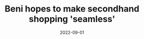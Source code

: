 ---
title: Beni hopes to make secondhand shopping 'seamless'
date: "2022-09-01"
template: "news"
draft: false
slug: "/news/newly-launched-browser-extension-beni-hopes-to-make-secondhand-shopping-seamless"
category: "News"
tags:
  - "News"
links:
  - title: Read on Fashion United
    link: https://fashionunited.com/news/business/newly-launched-browser-extension-beni-hopes-to-make-secondhand-shopping-seamless/2022090149447
description: "Beni, a free Chrome browser extension, has launched in a bid to make shopping for secondhand items easier."
---